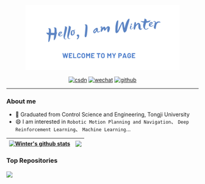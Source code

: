 <p align="center"><a href="https://github.com/ai-winter"><img width="80%" alt="Hello, I'm Winter. Welcome to my page!" src="./assets/my_cover.png" /></a></p>


<p align="center">
  <a href="https://blog.csdn.net/FRIGIDWINTER"><img  width="100px" src="https://img.shields.io/badge/csdn-mr_winter-orange?logo=SparkPost&csdn=mr-winter" alt="csdn"/></a>
  <a href="https://github.com/ai-winter/ai-winter/blob/main/assets/qr_code.jpg"><img width="100px" src="https://img.shields.io/badge/wechat-Winter-brightgreen?logo=WeChat&wechat=Winter" alt="wechat"/></a>
    <a href="https://github.com/ai-winter"><img width="100px" src="https://img.shields.io/badge/github-ai_winter-blueviolet?logo=Github&github=ai-winter" alt="github"/></a>
 </p>

---

### About me

- 📝 Graduated from Control Science and Engineering, Tongji University
- 😄 I am interested in `Robotic Motion Planning and Navigation`、 `Deep Reinforcement Learning`、 `Machine Learning`...




| <a href="https://github.com/ai-winter"><img align="center" src="https://github-readme-stats.vercel.app/api?username=ai-winter&show_icons=true&include_all_commits=true&theme=buefy&hide_border=true" alt="Winter's github stats" /></a> | <a href="https://github.com/ai-winter"><img align="center" src="https://github-readme-stats.vercel.app/api/top-langs/?username=ai-winter&layout=compact&theme=buefy&hide_border=true" /></a> |
| ------------- | ------------- |

### Top Repositories



<a href="https://github.com/ai-winter/ros_motion_planning">
  <img align="center" src="https://github-readme-stats.vercel.app/api/pin/?username=ai-winter&repo=ros_motion_planning&theme=buefy" />
</a>

<!--
**ai-winter/ai-winter** is a ✨ _special_ ✨ repository because its `README.md` (this file) appears on your GitHub profile.

Here are some ideas to get you started:

- 🔭 I’m currently working on ...
- 🌱 I’m currently learning ...
- 👯 I’m looking to collaborate on ...
- 🤔 I’m looking for help with ...
- 💬 Ask me about ...
- 📫 How to reach me: ...
- 😄 Pronouns: ...
- ⚡ Fun fact: ...
-->
